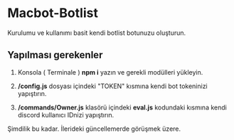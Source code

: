 # Macbot-Botlist
Kurulumu ve kullanımı basit kendi botlist botunuzu oluşturun.

## Yapılması gerekenler
1. Konsola ( Terminale ) **npm i** yazın ve gerekli modülleri yükleyin.

2. **/config.js** dosyası içindeki "TOKEN" kısmına kendi bot tokeninizi yapıştırın.

3. **/commands/Owner.js** klasörü içindeki **eval.js** kodundaki <ID> kısmına kendi discord kullanıcı IDnizi yapıştırın.

Şimdilik bu kadar.
İlerideki güncellemerde görüşmek üzere.
